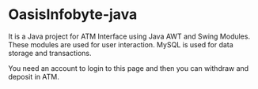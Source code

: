 # OasisInfobyte-java

It is a Java project for ATM Interface using Java AWT and Swing Modules. These modules are used for user interaction.
MySQL is used for data storage and transactions. 

You need an account to login to this page and then you can withdraw and deposit in ATM.
